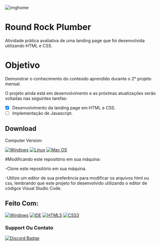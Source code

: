 <img src="https://raw.githubusercontent.com/gist/Lucaslmp77/850de165e78a0df9d0e721e48742b67b/raw/59e681b878486bef0549b77aaacb8965c02a410b/roundrock.svg" alt="imghome">

# Round Rock Plumber

Atividade prática avaliativa de uma landing page que foi desenvolvida utilizando HTML e CSS.

# Objetivo

Demonstrar o conhecimento do conteúdo aprendido durante o 2° projeto mensal.

O projeto ainda está em desenvolvimento e as próximas atualizações serão voltadas nas seguintes tarefas:

- [x] Desenvolvimento da landing page em HTML e CSS.
- [ ] Implementação de Javascript.

## Download

Computer Version:

[![Windows](https://img.shields.io/badge/Windows-0078D6?style=for-the-badge&logo=windows&logoColor=white)](https://github.com/seu-usuario/seu-repositorio/releases)
[![Linux](https://img.shields.io/badge/Linux-FF6600?style=for-the-badge&logo=linux&logoColor=white)](https://github.com/seu-usuario/seu-repositorio/releases)
[![Mac OS](https://img.shields.io/badge/mac%20os-000000?style=for-the-badge&logo=macos&logoColor=F0F0F0)](https://github.com/seu-usuario/seu-repositorio/releases)

#Modificando este repositório em sua máquina:

-Clone este repositório em sua máquina.

-Utilize um editor de sua preferência para modificar os arquivos html ou css, lembrando que este projeto foi desenvolvido utilizando o editor de códigos Visual Studio Code.

## Feito Com:
[![Windows](https://img.shields.io/badge/Windows-0078D6?style=for-the-badge&logo=windows&logoColor=white)](https://www.microsoft.com/pt-br/windows/get-windows-10)
[![IDE](https://img.shields.io/badge/Visual_studio_code-0078D4?style=for-the-badge&logo=visual%20studio%20code&logoColor=white)](https://code.visualstudio.com/)
[![HTML5](https://img.shields.io/badge/HTML5-E34F26?style=for-the-badge&logo=html5&logoColor=white)](https://developer.mozilla.org/pt-BR/docs/Web/HTML)
[![CSS3](https://img.shields.io/badge/CSS3-1572B6?style=for-the-badge&logo=css3&logoColor=white)](https://developer.mozilla.org/pt-BR/docs/Web/CSS)

### Support Ou Contato

[![Discord Badge](https://img.shields.io/badge/Discord-7289DA?style=for-the-badge&logo=discord&logoColor=white)](https://discord.gg/Kayden#4341)
